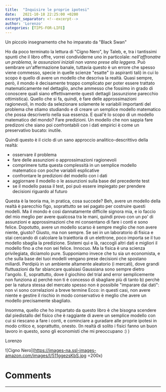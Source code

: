 ```yaml
---
title:  "Inquisire le proprie ipotesi"
date:   2021-10-18 22:25:00 +0200
excerpt_separator: <!--excerpt-->
author: 'Lorenzo'
categories: [TIPS-FOR-LIFE]
---
```

Un piccolo insegnamento che ho imparato da "Black Swan"
<!--excerpt-->

Ho da poco terminato la lettura di "Cigno Nero", by Taleb, e, tra i tantissimi spunti che il libro offre, vorrei condividerne uno in particolale: *nell'affronatre un problema, le assunzioni iniziali non vanno prese alla leggera*.
Può sembrare un'affermazione banale, tuttavia questo è un errore che spesso viene commesso, specie in quelle scienze "esatte" (o aspiranti tali) in cui lo scopo è quello di avere un modello che descriva la realtà.
Quasi sempre, però, il mondo è decisamente troppo complicato per poter essere trattato matematicamente nel dettaglio, anche ammesso che fossimo in grado di conoscere quali siano effettivamente questi dettagli (assunzione parecchio ottimistica). Quello che si fa, quindi, è fare delle approssimazioni ragionevoli, in modo da selezionare solamente le variabili importanti del problema che stiamo studiando e di creare un semplice modello matematico che possa descriverlo nella sua essenza. E qual'è lo scopo di un modello matematico del mondo? Fare predizioni. Un modello che non sappia fare predizoni che siano poi confrontabili con i dati empirici è come un preservativo bucato: inutile.

Quindi questo è il ciclo di un sano approccio analitico-descrittivo della realtà:
+ osservare il problema
+ fare delle assunzioni o approssimazioni ragionevoli
+ comprimere tutta questa complessità in un semplice modello matematico con poche variabili esplicative
+ confrontare le predizioni del modello con i dati
+ aggiornare il modello o le assunzioni sulla base del precedente test
+ se il modello passa il test, poi può essere impiegato per prendere decisioni riguardo al futuro

Questa è la teoria ma, in pratica, cosa succede?
Beh, avere un modello della realtà è parecchio figo, soprattutto se sei pagato per costruire questi modelli. Ma il mondo è così dannatamente difficile signora mia, e io faccio del mio meglio per avere qualcosa tra le mani, quindi provo con un po' di assunzioni e approssimazioni che mi consentano di fare i conti e sono felice. Dopotutto, avere un modello scarso è sempre meglio che non avere niente, giusto? Giusto, ma non sempre.
Se sei in un laboratorio di fisica e stai cercando di calcolare la traiettoria di un elettrone, poco importa se il tuo modello sbaglia la predizione. Sistemi quì e là, raccogli altri dati e migliori il modello fino a che non sei felice. Innocuo. Ma la fisica è una scienza privilegiata, diciamolo pure.
Supponiamo invece che tu sia un economista, e che sulla base dei tuoi modelli vengano prese decisioni che spostano miliardi. Perdipiù in un ambiente altamente aleatorio (i mercati), dove grandi fluttuazioni da far sbiancare qualsiasi Gaussiana sono sempre dietro l'angolo. E, soprattutto, dove il giochino del trial and error semplicemente non funziona
a) perchè non ti è concesso di sbagliare più di tanto
b) perchè per la natura stessa del mercato spesso non è possibile "imparare dai dati": non vi sono correlazioni a breve termine
Ecco: in questi casi, non avere niente e gestire il rischio in modo conservativo è meglio che avere un modello precisamente sbagliato.

Insomma, quello che ho impartato da questo libro è che bisogna scendere dal piedistallo del fisico che è raggiante di avere un semplice modello con cui si riescano a fare i conti, e cominciare a guradare alle proprie ipotesi in modo critico e, soprattutto, onesto. (In realtà di solito i fisici fanno un buon lavoro in questo, sono gli economisti che mi preoccupano :) )

Lorenzo

![Cigno Nero](https://images-na.ssl-images-amazon.com/images/I/511ggezsKbS.jpg =200x)


<!--Please add your comments below

Use the following template:
# Copy from the next line
### username
---
# until here

-->
# Comments
---
